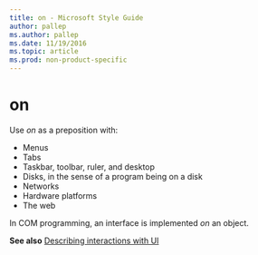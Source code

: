 ```yaml
---
title: on - Microsoft Style Guide
author: pallep
ms.author: pallep
ms.date: 11/19/2016
ms.topic: article
ms.prod: non-product-specific
---
```


# on

Use *on* as a preposition with:

  - Menus
  - Tabs
  - Taskbar, toolbar, ruler, and desktop
  - Disks, in the sense of a program being on a disk
  - Networks
  - Hardware platforms
  - The web

In COM programming, an interface is implemented *on* an object.

**See also** [Describing interactions with UI](/style-guide/procedures-instructions/describing-interactions-with-ui)

